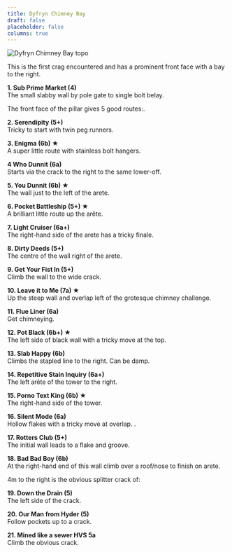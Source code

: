 ```yaml
---
title: Dyfryn Chimney Bay
draft: false
placeholder: false
columns: true
---
```


![Dyfryn Chimney Bay topo](/img/south-wales/south-east-sandstone/DYF1.gif)

This is the first crag encountered and has a prominent front face with a bay to the right.

**1. Sub Prime Market (4)**  
The small slabby wall by pole gate to single bolt belay.

The front face of the pillar gives 5 good routes:.

**2. Serendipity (5+)**  
Tricky to start with twin peg runners.

**3. Enigma (6b) ★**  
A super little route with stainless bolt hangers.

**4 Who Dunnit (6a)**  
Starts via the crack to the right to the same lower-off.

**5. You Dunnit (6b) ★**  
The wall just to the left of the arete.

**6. Pocket Battleship (5+) ★**  
A brilliant little route up the arête.

**7. Light Cruiser (6a+)**  
The right-hand side of the arete has a tricky finale.

**8. Dirty Deeds (5+)**  
The centre of the wall right of the arete.

**9. Get Your Fist In (5+)**  
Climb the wall to the wide crack.

**10. Leave it to Me (7a) ★**  
Up the steep wall and overlap left of the grotesque chimney challenge.

**11. Flue Liner (6a)**  
Get chimneying.

**12. Pot Black (6b+) ★**  
The left side of black wall with a tricky move at the top.

**13. Slab Happy (6b)**  
Climbs the stapled line to the right. Can be damp.

**14. Repetitive Stain Inquiry (6a+)**  
The left arête of the tower to the right.

**15. Porno Text King (6b) ★**  
The right-hand side of the tower.

**16. Silent Mode (6a)**  
Hollow flakes with a tricky move at overlap. .

**17. Rotters Club (5+)**  
The initial wall leads to a flake and groove.

**18. Bad Bad Boy (6b)**  
At the right-hand end of this wall climb over a roof/nose to finish on arete.

4m to the right is the obvious splitter crack of:

**19. Down the Drain (5)**  
The left side of the crack.

**20. Our Man from Hyder (5)**  
Follow pockets up to a crack.

**21. Mined like a sewer HVS 5a**  
Climb the obvious crack.